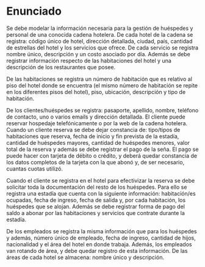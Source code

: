 # Enunciado

Se debe modelar la información necesaria para la gestión de huéspedes y personal de una
conocida cadena hotelera. De cada hotel de la cadena se registra: código único de hotel,
dirección detallada, ciudad, país, cantidad de estrellas del hotel y los servicios que ofrece. De
cada servicio se registra nombre único, descripción y un costo asociado por día. Además se
debe registrar información respecto de las habitaciones del hotel y una descripción de los
restaurantes que posee.

De las habitaciones se registra un número de habitación que es relativo al piso del hotel donde
se encuentra (el mismo número de habitación se repite en los diferentes pisos del hotel), piso,
ubicación, descripción y tipo de habitación.

De los clientes/huéspedes se registra: pasaporte, apellido, nombre, teléfono de contacto, uno o
varios emails y dirección detallada. El cliente puede reservar hospedaje telefónicamente o por
la web de la cadena hotelera. Cuando un cliente reserva se debe dejar constancia de: tipo/tipos
de habitaciones que reserva, fecha de inicio y fin prevista de la estadía, cantidad de huéspedes
mayores, cantidad de huéspedes menores, valor total de la reserva y además se debe registrar
el pago de la seña. El pago se puede hacer con tarjeta de débito o crédito, y deberá quedar
constancia de los datos completos de la tarjeta con la que abonó y, de ser necesario, cuantas
cuotas utilizó.

Cuando el cliente se registra en el hotel para efectivizar la reserva se debe solicitar toda la
documentación del resto de los huéspedes. Para ello se registra una estadía que cuenta con la
siguiente información: habitación/es ocupadas, fecha de ingreso, fecha de salida y, por cada
habitación, los huéspedes que se alojan. Además se debe registrar forma de pago del saldo a
abonar por las habitaciones y servicios que contrate durante la estadía.

De los empleados se registra la misma información que para los huéspedes y además, número
único de empleado, fecha de ingreso, cantidad de hijos, nacionalidad y el área del hotel en
donde trabaja. Además, los empleados van rotando de área, y debe quedar registro de esta
información. De las áreas de cada hotel se almacena: nombre único y descripción.
